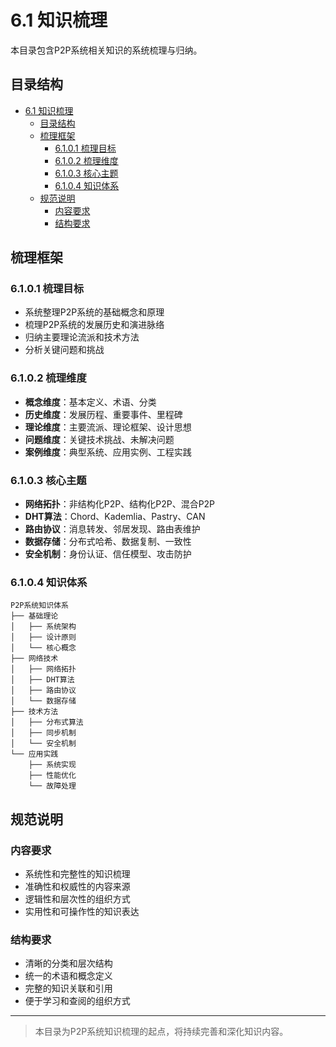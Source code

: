# 6.1 知识梳理

本目录包含P2P系统相关知识的系统梳理与归纳。

## 目录结构

- [6.1 知识梳理](#61-知识梳理)
  - [目录结构](#目录结构)
  - [梳理框架](#梳理框架)
    - [6.1.0.1 梳理目标](#6101-梳理目标)
    - [6.1.0.2 梳理维度](#6102-梳理维度)
    - [6.1.0.3 核心主题](#6103-核心主题)
    - [6.1.0.4 知识体系](#6104-知识体系)
  - [规范说明](#规范说明)
    - [内容要求](#内容要求)
    - [结构要求](#结构要求)

## 梳理框架

### 6.1.0.1 梳理目标

- 系统整理P2P系统的基础概念和原理
- 梳理P2P系统的发展历史和演进脉络
- 归纳主要理论流派和技术方法
- 分析关键问题和挑战

### 6.1.0.2 梳理维度

- **概念维度**：基本定义、术语、分类
- **历史维度**：发展历程、重要事件、里程碑
- **理论维度**：主要流派、理论框架、设计思想
- **问题维度**：关键技术挑战、未解决问题
- **案例维度**：典型系统、应用实例、工程实践

### 6.1.0.3 核心主题

- **网络拓扑**：非结构化P2P、结构化P2P、混合P2P
- **DHT算法**：Chord、Kademlia、Pastry、CAN
- **路由协议**：消息转发、邻居发现、路由表维护
- **数据存储**：分布式哈希、数据复制、一致性
- **安全机制**：身份认证、信任模型、攻击防护

### 6.1.0.4 知识体系

```text
P2P系统知识体系
├── 基础理论
│   ├── 系统架构
│   ├── 设计原则
│   └── 核心概念
├── 网络技术
│   ├── 网络拓扑
│   ├── DHT算法
│   ├── 路由协议
│   └── 数据存储
├── 技术方法
│   ├── 分布式算法
│   ├── 同步机制
│   └── 安全机制
└── 应用实践
    ├── 系统实现
    ├── 性能优化
    └── 故障处理
```

## 规范说明

### 内容要求

- 系统性和完整性的知识梳理
- 准确性和权威性的内容来源
- 逻辑性和层次性的组织方式
- 实用性和可操作性的知识表达

### 结构要求

- 清晰的分类和层次结构
- 统一的术语和概念定义
- 完整的知识关联和引用
- 便于学习和查阅的组织方式

---
> 本目录为P2P系统知识梳理的起点，将持续完善和深化知识内容。
